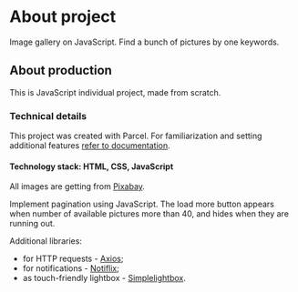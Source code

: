 # About project

Image gallery on JavaScript. Find a bunch of pictures by one keywords.

## About production

This is JavaScript individual project, made from scratch.

### Technical details

This project was created with Parcel. For familiarization and setting additional
features [refer to documentation](https://parceljs.org/).

#### Technology stack: HTML, CSS, JavaScript

All images are getting from [Pixabay](https://pixabay.com).

Implement pagination using JavaScript. The load more button appears when number
of available pictures more than 40, and hides when they are running out.

Additional libraries:

- for HTTP requests - [Axios](https://axios-http.com/);
- for notifications - [Notiflix](https://notiflix.github.io/);
- as touch-friendly lightbox - [Simplelightbox](https://simplelightbox.com/).
